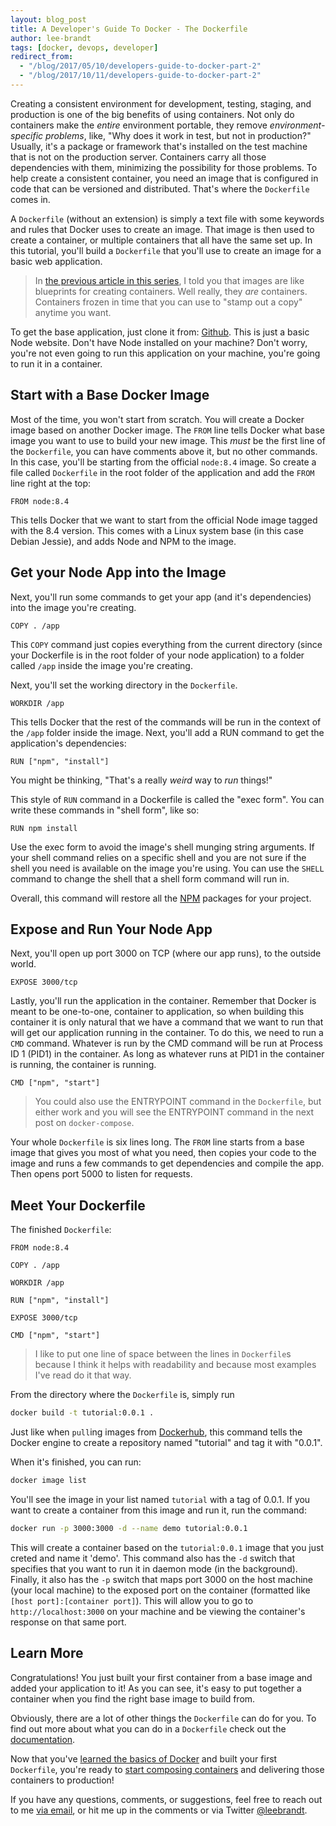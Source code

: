 ```yaml
---
layout: blog_post
title: A Developer's Guide To Docker - The Dockerfile
author: lee-brandt
tags: [docker, devops, developer]
redirect_from:
  - "/blog/2017/05/10/developers-guide-to-docker-part-2"
  - "/blog/2017/10/11/developers-guide-to-docker-part-2"
---
```


Creating a consistent environment for development, testing, staging, and production is one of the big benefits of using containers. Not only do containers make the *entire* environment portable, they remove *environment-specific problems*, like, "Why does it work in test, but not in production?" Usually, it's a package or framework that's installed on the test machine that is not on the production server. Containers carry all those dependencies with them, minimizing the possibility for those problems. To help create a consistent container, you need an image that is configured in code that can be versioned and distributed. That's where the `Dockerfile` comes in.

A `Dockerfile` (without an extension) is simply a text file with some keywords and rules that Docker uses to create an image. That image is then used to create a container, or multiple containers that all have the same set up. In this tutorial, you'll build a `Dockerfile` that you'll use to create an image for a basic web application.

>In [the previous article in this series](/blog/2017/05/10/developers-guide-to-docker-part-1), I told you that images are like blueprints for creating containers. Well really, they *are* containers. Containers frozen in time that you can use to "stamp out a copy" anytime you want.

To get the base application, just clone it from: [Github](https://github.com/leebrandt/docker-node-sample). This is just a basic Node website. Don't have Node installed on your machine? Don't worry, you're not even going to run this application on your machine, you're going to run it in a container.

## Start with a Base Docker Image
Most of the time, you won't start from scratch. You will create a Docker image based on another Docker image. The `FROM` line tells Docker what base image you want to use to build your new image. This *must* be the first line of the `Dockerfile`, you can have comments above it, but no other commands. In this case, you'll be starting from the official `node:8.4` image. So create a file called `Dockerfile` in the root folder of the application and add the `FROM` line right at the top:

```
FROM node:8.4
```

This tells Docker that we want to start from the official Node image tagged with the 8.4 version. This comes with a Linux system base (in this case Debian Jessie), and adds Node and NPM to the image.

## Get your Node App into the Image

Next, you'll run some commands to get your app (and it's dependencies) into the image you're creating.

```
COPY . /app
```

This `COPY` command just copies everything from the current directory (since your Dockerfile is in the root folder of your node application) to a folder called `/app` inside the image you're creating.

Next, you'll set the working directory in the `Dockerfile`.

```
WORKDIR /app
```

This tells Docker that the rest of the commands will be run in the context of the `/app` folder inside the image. Next, you'll add a RUN command to get the application's dependencies:

```
RUN ["npm", "install"]
```

You might be thinking, "That's a really *weird* way to *run* things!"

This style of `RUN` command in a Dockerfile is called the "exec form". You can write these commands in "shell form", like so:

```
RUN npm install
```

Use the exec form to avoid the image's shell munging string arguments. If your shell command relies on a specific shell and you are not sure if the shell you need is available on the image you're using. You can use the `SHELL` command to change the shell that a shell form command will run in.

Overall, this command will restore all the [NPM](https://www.npmjs.org/) packages for your project.

## Expose and Run Your Node App

Next, you'll open up port 3000 on TCP (where our app runs), to the outside world.

```
EXPOSE 3000/tcp
```

Lastly, you'll run the application in the container. Remember that Docker is meant to be one-to-one, container to application, so when building this container it is only natural that we have a command that we want to run that will get our application running in the container. To do this, we need to run a `CMD` command. Whatever is run by the CMD command will be run at Process ID 1 (PID1) in the container. As long as whatever runs at PID1 in the container is running, the container is running.

```
CMD ["npm", "start"]
```

>You could also use the ENTRYPOINT command in the `Dockerfile`, but either work and you will see the ENTRYPOINT command in the next post on `docker-compose`.


Your whole `Dockerfile` is six lines long. The `FROM` line starts from a base image that gives you most of what you need, then copies your code to the image and runs a few commands to get dependencies and compile the app. Then opens port 5000 to listen for requests.

## Meet Your Dockerfile

The finished `Dockerfile`:

```
FROM node:8.4

COPY . /app

WORKDIR /app

RUN ["npm", "install"]

EXPOSE 3000/tcp

CMD ["npm", "start"]
```

> I like to put one line of space between the lines in `Dockerfile`s because I think it helps with readability and because most examples I've read do it that way.

From the directory where the `Dockerfile` is, simply run

```bash
docker build -t tutorial:0.0.1 .
```

Just like when `pull`ing images from [Dockerhub](https://hub.docker.com), this command tells the Docker engine to create a repository named "tutorial" and tag it with "0.0.1".

When it's finished, you can run:

```bash
docker image list
```

You'll see the image in your list named `tutorial` with a tag of 0.0.1. If you want to create a container from this image and run it, run the command:

```bash
docker run -p 3000:3000 -d --name demo tutorial:0.0.1
```
This will create a container based on the `tutorial:0.0.1` image that you just creted and name it 'demo'. This command also has the `-d` switch that specifies that you want to run it in daemon mode (in the background). Finally, it also has the `-p` switch that maps port 3000 on the host machine (your local machine) to the exposed port on the container (formatted like `[host port]:[container port]`). This will allow you to go to `http://localhost:3000` on your machine and be viewing the container's response on that same port.

## Learn More

Congratulations! You just built your first container from a base image and added your application to it! As you can see, it's easy to put together a container when you find the right base image to build from.

Obviously, there are a lot of other things the `Dockerfile` can do for you. To find out more about what you can do in a `Dockerfile` check out the [documentation](https://docs.docker.com/engine/reference/builder/).

Now that you've [learned the basics of Docker](https://developer.okta.com/blog/2017/05/10/developers-guide-to-docker-part-1) and built your first `Dockerfile`, you're ready to [start composing containers](https://docs.docker.com/compose/) and delivering those containers to production!

If you have any questions, comments, or suggestions, feel free to reach out to me [via email](mailto:lee.brandt@okta.com), or hit me up in the comments or via Twitter [@leebrandt](https://twitter.com/leebrandt).